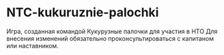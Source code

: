 # NTC-kukuruznie-palochki
Игра, созданная командой Кукурузные палочки для участия в НТО
Для внесения изменений обязательно проконсультироваться с капитаном или наставником.
